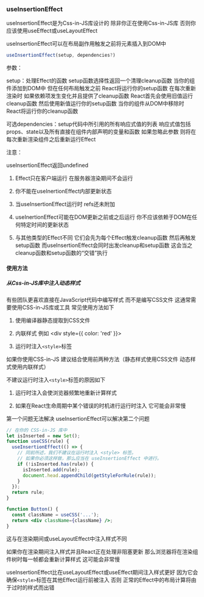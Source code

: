 ### useInsertionEffect

useInsertionEffect是为Css-in-JS库设计的 除非你正在使用Css-in-JS库 否则你应该使用useEffect或useLayoutEffect

useInsertionEffect可以在布局副作用触发之前将元素插入到DOM中

```jsx
useInsertionEffect(setup, dependencies?)
```

参数：

setup：处理Effect的函数 setup函数选择性返回一个清理cleanup函数 当你的组件添加到DOM中 但在任何布局触发之前 React将运行你的setup函数 在每次重新渲染时 如果依赖项发生变化并且提供了cleanup函数 React首先会使用旧值运行cleanup函数 然后使用新值运行你的setup函数 当你的组件从DOM中移除时 React将运行你的cleanup函数


可选dependencies：setup代码中所引用的所有响应式值的列表 响应式值包括props、state以及所有直接在组件内部声明的变量和函数 如果忽略此参数 则将在每次重新渲染组件之后重新运行Effect

注意：

useInsertionEffect返回undefined

1. Effect只在客户端运行 在服务器渲染期间不会运行

2. 你不能在useInertionEffect内部更新状态

3. 当useInsertionEffect运行时 refs还未附加

4. useInertionEffect可能在DOM更新之前或之后运行 你不应该依赖于DOM在任何特定时间的更新状态

5. 与其他类型的Effect不同 它们会先为每个Effect触发cleanup函数 然后再触发setup函数 而useInsertionEffect会同时出发cleanup和setup函数 这会当之cleanup函数和setup函数的“交错”执行

#### 使用方法

##### 从Css-in-JS库中注入动态样式

有些团队更喜欢直接在JavaScript代码中编写样式 而不是编写CSS文件 这通常需要使用CSS-in-JS库或工具 常见使用方法如下

1. 使用编译器静态提取到CSS文件

2. 内联样式 例如 <div style={{ color: 'red' }}>

3. 运行时注入`<style>`标签

如果你使用CSS-in-JS 建议结合使用前两种方法（静态样式使用CSS文件 动态样式使用内联样式）

不建议运行时注入`<style>`标签的原因如下

1. 运行时注入会使浏览器频繁地重新计算样式

2. 如果在React生命周期中某个错误的时机进行运行时注入 它可能会非常慢

第一个问题无法解决 useInsertionEffect可以解决第二个问题

```jsx
// 在你的 CSS-in-JS 库中
let isInserted = new Set();
function useCSS(rule) {
  useInsertionEffect(() => {
    // 同前所述，我们不建议在运行时注入 <style> 标签。
    // 如果你必须这样做，那么应当在 useInsertionEffect 中进行。
    if (!isInserted.has(rule)) {
      isInserted.add(rule);
      document.head.appendChild(getStyleForRule(rule));
    }
  });
  return rule;
}

function Button() {
  const className = useCSS('...');
  return <div className={className} />;
}
```

这与在渲染期间或useLayoutEffect中注入样式不同

如果你在渲染期间注入样式并且React正在处理非阻塞更新 那么浏览器将在渲染组件树时每一帧都会重新计算样式 这可能会非常慢

useInsertionEffect比在useLayoutEffect或useEffect期间注入样式更好 因为它会确保`<style>`标签在其他Effect运行前被注入 否则 正常的Effect中的布局计算将由于过时的样式而出错
